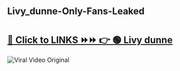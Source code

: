
 ## Livy_dunne-Only-Fans-Leaked

# <h2><a href="https://clipsfans.com/Livy_dunne&ref=git">🔗 Click to LINKS ⏩⏩ 👉 🟢 Livy dunne </a></h2>

<a href="https://clipsfans.com/Livy_dunne&ref=git" rel="nofollow" data-target="animated-image.originalLink"><img src="https://i.ibb.co.com/xMMVF88/686577567.gif" alt="Viral Video Original" style="max-width: 100%; display: inline-block;" data-target="animated-image.originalImage"></a>
